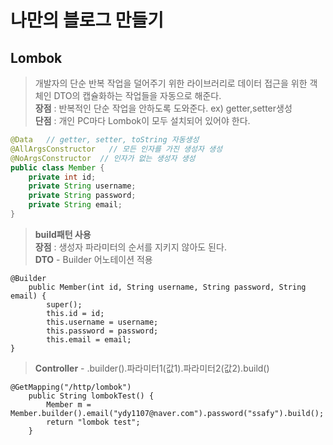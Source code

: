 # 나만의 블로그 만들기

## Lombok
 > 개발자의 단순 반복 작업을 덜어주기 위한 라이브러리로 데이터 접근을 위한 객체인 DTO의 캡슐화하는 작업들을 자동으로 해준다.<br>
 > **장점** : 반복적인 단순 작업을 안하도록 도와준다. ex) getter,setter생성<br>
 > **단점** : 개인 PC마다 Lombok이 모두 설치되어 있어야 한다.
```java
@Data   // getter, setter, toString 자동생성
@AllArgsConstructor   // 모든 인자를 가진 생성자 생성
@NoArgsConstructor  // 인자가 없는 생성자 생성
public class Member {
	private int id;
	private String username;
	private String password;
	private String email;
}
```
> **build패턴 사용**<br>
> **장점** : 생성자 파라미터의 순서를 지키지 않아도 된다.<br>
> **DTO** - Builder 어노테이션 적용
```
@Builder
	public Member(int id, String username, String password, String email) {
		super();
		this.id = id;
		this.username = username;
		this.password = password;
		this.email = email;
}
```
>**Controller** - .builder().파라미터1(값1).파라미터2(값2).build()
```
@GetMapping("/http/lombok")
	public String lombokTest() {
		Member m = Member.builder().email("ydy1107@naver.com").password("ssafy").build();
		return "lombok test";
	}
 ```

